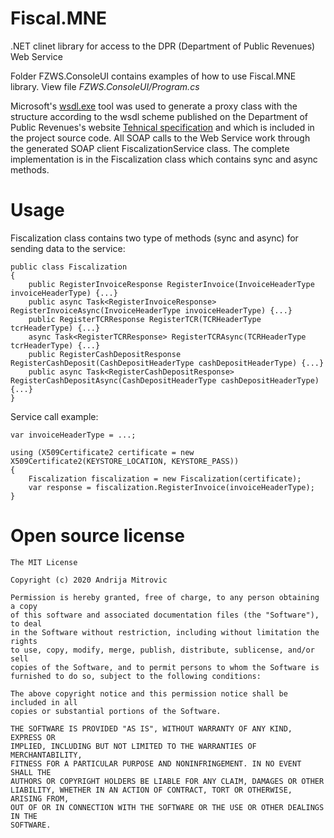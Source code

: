 # Fiscal.MNE
.NET clinet library for access to the DPR (Department of Public Revenues) Web Service

Folder FZWS.ConsoleUI contains examples of how to use Fiscal.MNE library. View file *FZWS.ConsoleUI/Program.cs*

Microsoft's [wsdl.exe](https://docs.microsoft.com/en-us/previous-versions/dotnet/netframework-2.0/7h3ystb6(v=vs.80)?redirectedfrom=MSDN) tool was used to generate a proxy class with the structure according to the wsdl scheme published on the Department of Public Revenues's website [Tehnical specification](https://poreskauprava.gov.me/vijesti/237406/ELEKTRONSKA-FISKALIZACIJA-Nove-verzije-dokumentacije.html) and which is included in the project source code. All SOAP calls to the Web Service work through the generated SOAP client FiscalizationService class. The complete implementation is in the Fiscalization class which contains sync and async methods.

# Usage
Fiscalization class contains two type of methods (sync and async) for sending data to the service:

    public class Fiscalization
    {
        public RegisterInvoiceResponse RegisterInvoice(InvoiceHeaderType invoiceHeaderType) {...}
        public async Task<RegisterInvoiceResponse> RegisterInvoiceAsync(InvoiceHeaderType invoiceHeaderType) {...}
        public RegisterTCRResponse RegisterTCR(TCRHeaderType tcrHeaderType) {...}
        async Task<RegisterTCRResponse> RegisterTCRAsync(TCRHeaderType tcrHeaderType) {...}
        public RegisterCashDepositResponse RegisterCashDeposit(CashDepositHeaderType cashDepositHeaderType) {...}
        public async Task<RegisterCashDepositResponse> RegisterCashDepositAsync(CashDepositHeaderType cashDepositHeaderType) {...}
    }

Service call example:

    var invoiceHeaderType = ...;

    using (X509Certificate2 certificate = new X509Certificate2(KEYSTORE_LOCATION, KEYSTORE_PASS))
    {
        Fiscalization fiscalization = new Fiscalization(certificate);
        var response = fiscalization.RegisterInvoice(invoiceHeaderType);
    }

# Open source license
    The MIT License

    Copyright (c) 2020 Andrija Mitrovic

    Permission is hereby granted, free of charge, to any person obtaining a copy
    of this software and associated documentation files (the "Software"), to deal
    in the Software without restriction, including without limitation the rights
    to use, copy, modify, merge, publish, distribute, sublicense, and/or sell
    copies of the Software, and to permit persons to whom the Software is
    furnished to do so, subject to the following conditions:

    The above copyright notice and this permission notice shall be included in all
    copies or substantial portions of the Software.

    THE SOFTWARE IS PROVIDED "AS IS", WITHOUT WARRANTY OF ANY KIND, EXPRESS OR
    IMPLIED, INCLUDING BUT NOT LIMITED TO THE WARRANTIES OF MERCHANTABILITY,
    FITNESS FOR A PARTICULAR PURPOSE AND NONINFRINGEMENT. IN NO EVENT SHALL THE
    AUTHORS OR COPYRIGHT HOLDERS BE LIABLE FOR ANY CLAIM, DAMAGES OR OTHER
    LIABILITY, WHETHER IN AN ACTION OF CONTRACT, TORT OR OTHERWISE, ARISING FROM,
    OUT OF OR IN CONNECTION WITH THE SOFTWARE OR THE USE OR OTHER DEALINGS IN THE
    SOFTWARE.
